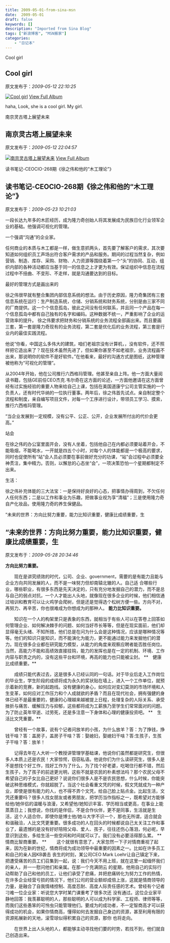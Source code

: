 ```yaml
---
title: 2009-05-01-from-sina-msn
date:  2009-05-01
draft: false
keywords: []
description: "Imported from Sina Blog"
tags: ["新浪博客", "MSN搬家"]
categories: 
    - "日记本"
---
```

Cool girl
## Cool girl

 原文发布于：*2009-05-12 22:10:25*

[![Cool&nbsp;<wbr>girl](https&#58;//lpqaaa.bay.livefilestore.com/y1mAwMsXZ4TfpUBgVEQGXfun-sTl1jsE5vvgMdBzcMqV7E6iFR_jzmVNEtg9snWjEy_zZPVcc4FcE4oitPlFmHj7sdsbkRdhj-YYKOOzppoPBWQWcc7AZADaveJPBZaYmGKfJsSlyGIM8G4ltqzzWY5Vg/InlineRepresentation21d76ed9-c2cc-4458-8651-0599c8815a0e[1].jpg)](http&#58;//cid-21498be546db23d6.skydrive.live.com/redir.aspx?page=browse&amp;resid=21498BE546DB23D6!1384&amp;ct=photos)
[
View Full Album](http&#58;//cid-21498be546db23d6.skydrive.live.com/redir.aspx?page=browse&amp;resid=21498BE546DB23D6!1384&amp;ct=photos)

haha, Look, she is a cool girl. My girl.


南京灵古塔上展望未来
## 南京灵古塔上展望未来

 原文发布于：*2009-05-12 22:04:57*

 

[![南京灵古塔上展望未来](https&#58;//lpqaaa.bay.livefilestore.com/y1m0Gqr8uaqMziv1tUyFXxnXIxBrtFSxmFM_eoU1HqgmA8UYyfi2QVVzl0QYwHsC7CLDiL_zlc6M8q-A3FEP7BDGqGfNA0r_DDedYRlj0Os2duVa9ZIXIb7nGktxOUsBDIaZQTEeRq6Gj9_fWx78qyLNQ/InlineRepresentation5242e8da-4785-4831-842e-db36a0020776[1].jpg)](http&#58;//cid-21498be546db23d6.skydrive.live.com/redir.aspx?page=browse&amp;resid=21498BE546DB23D6!1378&amp;ct=photos)
[
View Full Album](http&#58;//cid-21498be546db23d6.skydrive.live.com/redir.aspx?page=browse&amp;resid=21498BE546DB23D6!1378&amp;ct=photos)


读书笔记-CEOCIO-268期《徐之伟和他的“木工理论”》
## 读书笔记-CEOCIO-268期《徐之伟和他的“木工理论”》

 原文发布于：*2009-05-23 10:21:03*

一段长达九年多的木匠经历，成为隆力奇创始人将其发展成为民族日化行业领军企业的基础。他强调可视化的管理。

一个强调“沟通”的企业家。

 
任何商业的本质与木工都是一样，做生意抓两头，首先要了解客户的需求，其次要知道如何组织员工声场出符合客户需求的产品和服务。期间的过程当然复杂，例如营销、制造、库存、采购、财物、人力资源等围绕着第一个“头”的协同、互动，组织内部的各种活动都应当基于同一的信息之上才更为有效。保证组织中信息在流程过程中不扭曲、不变形、不走样，就是沟通要达到的目标。

最好的管理方式是画出来的

徐之伟很早就有整合集团内部信息系统的想法。由于历史原因，隆力奇集团有三套信息系统在运行：生产制造系统，仓储、分销系统和财务系统，分别是由三家不同的厂商提供。这一个个信息孤岛，彼此之间没有任何联系，并且同一个产品在每一个信息孤岛中都有自己独有的名字和编码。这种数据不统一，严重影响了企业的运营效率的提升。
徐之伟要求把财务和分销系统的业务流程全部画出来。而且要画三套，第一套是隆力奇现有的业务流程，第二套是优化后的业务流程，第三套是行业内的最佳实践流程。

他说“你看，中国这么多伟大的建筑，咱们老祖宗没有计算机，，没有软件，还不照样把它造出来了？现在技术虽然先进了，但如果你甚至不如老祖宗，业务流程画不出来，那说明你的软件不是好软件。”在他看来，最好的沟通方式是图纸，这种管理被他称为“可视化的管理”。

从2004年开始，他在公司推行六西格玛管理。他甚至亲自上阵。他一方面大量阅读书籍，包括GE前任CEO杰克.韦尔奇在这方面的论述，一方面他邀请在这方面曾经有过实施经验的重要人物来给自己上课，包括在美国道康宁公司主管实施的一个负责人，还有时代华纳的一位执行董事。两年后，徐之伟首先试点。亲自制定整个流程和制度，亲自编写项目文件，对每一个工序进行设计，带领员工学习、摸索，推行六西格玛管理。

“当企业发展到一定规模，没有公平、公正、公开，企业发展所付出的代价会更高。”

站会

在徐之伟的办公室里面开会，没有人坐着，包括他自己在内都必须要站着开会，不能吸烟，不能喝水，一开就是四五个小时，对每个人的体能都是一个极高的要求，同时也促使所有“站”会人员必须要在事前做好充分的功课，“站”会过程中必须要全神贯注，集中精力。否则，以懈怠的心态坐“会”，一项决策恐怕一个星期都制定不出来。

生活：

徐之伟补充体能的三大法宝：一是保持好良好的心态，把事情办得周到，不欠任何人任何东西；二是以工作和事业为乐趣，把做事业视为享“清福”；三是使用隆力奇自产化妆品，使用隆力奇的养生保健品。


“未来的世界：方向比努力重要，能力比知识重要，健康比成绩重要，生
## “未来的世界：方向比努力重要，能力比知识重要，健康比成绩重要，生

 原文发布于：*2009-05-28 20:34:46*

 **方向比努力重要。**

　　现在是讲究绩效的时代，公司、企业、government，需要的是有能力且能与企业方向共同发展的人，而不是一味努力但却南辕北辙的人。自己适
合哪些行业，哪些职业，有很多东西是先天决定的，只有充分地发掘自己的潜力，而不是总与自己的弱点对抗，一个人才能出人头地，就像现在很多企业的时候，他们相信通过培训和教育可以让火鸡学会爬树，但是还是觉得选个松树方便一些。方向不对，再努力、再辛苦，你也很难成为你想成为的那种人。
**能力比知识重要。**

　　知识在一个人的构架里只是表象的东西，就相当于有些人可以在答卷上回答如何管理企业、如何解决棘手的问题、如何当好市长等等，但是在现实面前，他们却
显得毫无头绪、不知所措，他们总是在问为什么会是这种情况，应该是哪种情况等等。他们的知识只是知识，而不能演化为能力，更不能通过能力来发掘他们的潜力。现在很多企业都在研究能力模型，从能力的角度来观察应聘者能否胜任岗位。当然，高能力不能和高绩效直接挂钩，能力的发挥也是在一定的机制、环境、工作
内容与职责之内的，没有这些平台和环境，再高的能力也只能被尘封。
**　健康比成绩重要。**

　　成绩只能代表过去，这是很多人已经认同的一句话。对于毕业后走入工作岗位的毕业生，学生阶段的成绩将成为永久的奖状贴在墙上，进入一个工作单位，就预
示着新的竞赛，新的起跑线。没有健康的身心，如何应对变幻莫测的市场环境和人生变革，如何应对工作压力和个人成就欲的矛盾？而且在现代社会，拥有强健的身体已经不是最重要的，健康的心理越来越被提上日程，处理复杂的人际关系、承受挫折与痛苦、缓解压力与抑郁，这些都将成为工薪族乃至学生们常常面对的问题。
为了防止英年早逝、过劳死，还是多注意一下身体和心理的健康投资吧。
**　生活比文凭重要。**

　　曾经有一个故事，说有个记者问放羊的小孩，为什么放羊？答：为了挣钱，挣钱干啥？答：盖房子，盖房子干啥？答：娶媳妇，娶媳妇干啥？答&#58;生孩子，生孩子干啥？答：放羊！

　　记得去年在人大听一个教授讲管理学基础课，他说你们虽然都是研究生，但很多人本质上还是农民！大家惊愕，窃窃私语。他说你们为什么读研究生，很多人是
不是想找个好工作，找好工作为了什么，为了找个好老婆，吃喝住行都不错，然后生孩子，为了孩子的前途更光明，这些不就是农民的朴素想法吗？那个农民父母不希望自己的子女比自己更好？说说你们很多人是不是农民思想，什么时候，你能突破这种思维模式，你就超脱了。当这个社会看重文凭的时候，假文凭就成为一种产
业，即使是很有能力的人，也不得不弄个文凭，给自己脸上贴点金。比起生活，文凭还重要吗？很多人找女朋友或者男朋友，把学历当作指标之一，既希望对方能够给他/她伴侣的温暖与浪漫，又希望他/她知识丰富、学历相当或更高，在事业上能蒸蒸日上；我想说，你找的是伴侣，不是合作伙伴，更不是同事，生活就是生
活，这个人适合你，即使你是博士他/她斗大字不识一个，那也无所谓，适合就会和谐融洽，人比文凭更重要。很多成功的人在回头的时候都说自己太关注工作和事业了，最遗憾的是没有好好陪陪父母、爱人、孩子，往往还伤心落泪，何必呢，早意识到这些，多给生活一些空间和时间就可以了。我们没有必要活得那么累。
**　　情商比智商重要。
**
　　这个就很有意思了，大家忽然一下子对情商重视了起来，因为在新的世纪，情商将成为成功领导中最重要的因素之一。比如在许多员工和自己的亲人因KB袭击
丧生的时刻，某公司CEO Mark
Loehr让自己镇定下来，把遭受痛苦的员工们召集到一起，说：我们今天不用上班，就在这里一起缅怀我们的亲人，并一一慰问他们和亲属。在那一个充满阴云
的星期，他用自己的实际行动帮助了自己和他的员工，让他们承受了悲痛，并把悲痛转化为努力工作的热情，在许多企业经营亏损的情况下，他们公司的营业额却成倍上涨，这就是情商领导的力量，是融合了自我情绪控制、高度忍耐、高度人际责任感的艺术。曾经有个记者刁难一位企业家：听说您大学时某门课重考了很多次还
没有通过。这位企业家平静地回答：我羡慕聪明的人，那些聪明的人可以成为科学家、工程师、律师等等，而我们这些愚笨的可怜虫只能管理他们。要成为的成功者，不一定智商高才可以获得成功的机会，如果你情商高，懂得如何去发掘自己身边的资源，甚至利用有限的资源拓展新的天地，滚雪球似得积累自己的资源，那你
也将走向。

　　在世界上出人头地的人，都能够主动寻找他们要的时势，若找不到，他们就自己创造出来。


